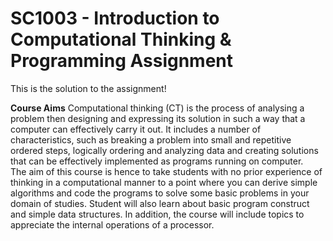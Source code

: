 # SC1003 - Introduction to Computational Thinking & Programming Assignment

This is the solution to the assignment!

**Course Aims**
Computational thinking (CT) is the process of analysing a problem then designing and
expressing its solution in such a way that a computer can effectively carry it out. It includes
a number of characteristics, such as breaking a problem into small and repetitive ordered
steps, logically ordering and analyzing data and creating solutions that can be effectively
implemented as programs running on computer.  
The aim of this course is hence to take students with no prior experience of thinking in a
computational manner to a point where you can derive simple algorithms and code the
programs to solve some basic problems in your domain of studies. Student will also learn
about basic program construct and simple data structures. In addition, the course will
include topics to appreciate the internal operations of a processor.
